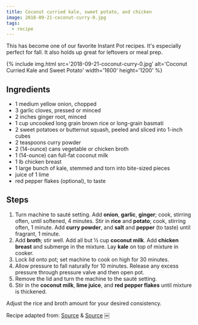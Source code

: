 ```yaml
---
title: Coconut curried kale, sweet potato, and chicken
image: 2018-09-21-coconut-curry-0.jpg
tags:
  - recipe
---
```


This has become one of our favorite Instant Pot recipes. It's especially perfect for fall. It also holds up great for leftovers or meal prep.

<div class="photos">
{% include img.html src='2018-09-21-coconut-curry-0.jpg' alt='Coconut Curried Kale and Sweet Potato' width='1600' height='1200' %}
</div>

## Ingredients

- 1 medium yellow onion, chopped
- 3 garlic cloves, pressed or minced
- 2 inches ginger root, minced
- 1 cup uncooked long grain brown rice or long-grain basmati
- 2 sweet potatoes or butternut squash, peeled and sliced into 1-inch cubes
- 2 teaspoons curry powder
- 2 (14-ounce) cans vegetable or chicken broth
- 1 (14-ounce) can full-fat coconut milk
- 1 lb chicken breast
- 1 large bunch of kale, stemmed and torn into bite-sized pieces
- juice of 1 lime
- red pepper flakes (optional), to taste

## Steps

1. Turn machine to sauté setting. Add **onion**, **garlic**, **ginger**; cook, stirring often, until softened, 4 minutes. Stir in **rice** and **potato**; cook, stirring often, 1 minute. Add **curry powder**, and **salt** and **pepper** (to taste) until fragrant, 1 minute.
2. Add **broth**; stir well. Add all but ½ cup **coconut milk**. Add **chicken breast** and submerge in the mixture. Lay **kale** on top of mixture in cooker.
3. Lock lid onto pot; set machine to cook on high for 30 minutes.
4. Allow pressure to fall naturally for 10 minutes. Release any excess pressure through pressure valve and then open pot.
5. Remove the lid and turn the machine to the sauté setting.
6. Stir in the **coconut milk**, **lime juice**, and **red pepper flakes** until mixture is thickened.

Adjust the rice and broth amount for your desired consistency.

Recipe adapted from: [Source](https://cookieandkate.com/2015/coconut-curried-kale-and-sweet-potato-recipe/) & [Source](https://www.weightwatchers.com/us/recipe/pressure-cooker-brown-rice-kale-and-sweet-potato-pilaf-1/56640bbd9f278a33346f68d7)
￼
